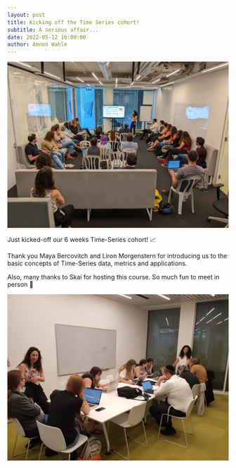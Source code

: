 ```yaml
---
layout: post
title: Kicking off the Time Series cohort!
subtitle: A serious affair... 
date: 2022-05-12 10:00:00
author: Amnon Wahle
---
```


![Time Series Fun](/img/posts/ts1.jpeg)

Just kicked-off our 6 weeks Time-Series cohort! 📈

Thank you Maya Bercovitch and Liron Morgenstern for introducing us to the basic concepts of Time-Series data, metrics and applications.

Also, many thanks to Skai for hosting this course. So much fun to meet in person 👯

![Time Series Joy](/img/posts/ts2.jpeg)
